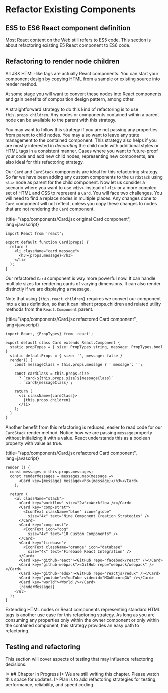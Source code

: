 # Refactor Existing Components

## ES5 to ES6 React component definition

Most React content on the Web still refers to ES5 code. This section is about
refactoring existing E5 React component to ES6 code.

## Refactoring to render node children

All JSX HTML-like tags are actually React components. You can start your component
design by copying HTML from a sample or existing source into render method.

At some stage you will want to convert these nodes into React components and gain
benefits of composition design pattern, among other.

A straightforward strategy to do this kind of refactoring is
to use ```this.props.children```. Any nodes or components contained within a
parent node can be available to the parent with this strategy.

You may want to follow this strategy if you are not passing any properties
from parent to child nodes. You may also want to leave any state management to
the contained component. This strategy also helps if you are mostly interested
in *decorating* the child node with additional styles or HTML tags in a consistent
manner. Cases where you want to future-proof your code and add new child nodes,
representing new components, are also ideal for this refactoring strategy.

Our ```Card``` and ```CardStack``` components are ideal for this refactoring strategy.
So far we have been adding any custom components to the ```CardStack``` using ```<li>``` node
as parent for the child component. Now let us consider a scenario where you want to
use ```<div>``` instead of ```<li>``` or a more complex set of HTML and CSS to represent
a ```Card```. You will face two challenges. You will need to find a replace nodes in multiple
places. Any changes done to ```Card``` component will not reflect, unless you copy these
changes to nodes that are not rendering the ```Card``` component.

{title="/app/components/Card.jsx original Card component", lang=javascript}
~~~~~~~
import React from 'react';

export default function Card(props) {
  return (
    <li className="card message">
      <h3>{props.message}</h3>
    </li>
  );
}
~~~~~~~

Our refactored ```Card``` component is way more powerful now. It can handle
multiple sizes for rendering cards of varying dimensions. It can also render
distinctly if we are displaying a message.

Note that using ```{this.react.children}``` requires
we convert our component into a class definition, so that it can inherit
props.children and related utility methods from the ```React.Component``` parent.

{title="/app/components/Card.jsx refactored Card component", lang=javascript}
~~~~~~~
import React, {PropTypes} from 'react';

export default class Card extends React.Component {
  static propTypes = { size: PropTypes.string, message: PropTypes.bool }
  static defaultProps = { size: '', message: false }
  render() {
    const messageClass = this.props.message ? ' message': '';

    const cardClass = this.props.size
      ? `card-${this.props.size}${messageClass}`
      : `card${messageClass}`;

    return (
      <li className={cardClass}>
        {this.props.children}
      </li>
    );
  }
}
~~~~~~~

Another benefit from this refactoring is reduced, easier to read code for
our ```CardStack``` render method. Notice how we are passing ```message```
property without initializing it with a value. React understands this as a
boolean property with value as true.

{title="/app/components/Card.jsx refactored Card component", lang=javascript}
~~~~~~~
render () {
  const messages = this.props.messages;
  const renderMessages = messages.map(message =>
      <Card key={message} message><h3>{message}</h3></Card>
    );

  return (
    <ul className="stack">
      <Card key="workflow" size="2w"><Workflow /></Card>
      <Card key="comp-strat">
        <IconText className="blue" icon="globe"
          size="4x" text="Nine Component Creation Strategies" />
      </Card>
      <Card key="comp-cust">
        <IconText icon="cog"
          size="4x" text="10 Custom Components" />
      </Card>
      <Card key="firebase">
        <IconText className="orange" icon="database"
          size="4x" text="Firebase React Integration" />
      </Card>
      <Card key="github-react"><GitHub repo="facebook/react" /></Card>
      <Card key="github-webpack"><GitHub repo="webpack/webpack" /></Card>
      <Card key="github-redux"><GitHub repo="reactjs/redux" /></Card>
      <Card key="youtube"><YouTube videoid="MGuKhcnrqGA" /></Card>
      <Card key="world"><World /></Card>
      {renderMessages}
    </ul>
  );
}
~~~~~~~

Extending HTML nodes or React components representing standard HTML tags is another
use case for this refactoring strategy. As long as you are consuming any properties
only within the owner component or only within the contained component, this strategy
provides an easy path to refactoring.

## Testing and refactoring

This section will cover aspects of testing that may influence refactoring decisions.

I> ## Chapter In Progress
I> We are still writing this chapter. Please watch this space for updates.
I> Plan is to add refactoring strategies for testing, performance, reliability, and speed coding.
